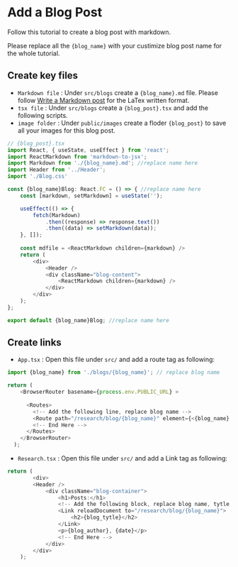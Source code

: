 # Add a Blog Post
Follow this tutorial to create a blog post with markdown.

Please replace all the `{blog_name}` with your custimize blog post name for the whole tutorial.

## Create key files

- `Markdown file` : Under `src/blogs` create a `{blog_name}.md` file. Please follow [Write a Markdown post](/WriteMarkdown.md) for the LaTex written format.
- `tsx file` : Under `src/blogs` create a `{blog_post}.tsx` and add the following scripts.
- `image folder` : Under `public/images` create a floder `{blog_post}` to save all your images for this blog post.

```Typescript
// {blog_post}.tsx
import React, { useState, useEffect } from 'react';
import ReactMarkdown from 'markdown-to-jsx';
import Markdown from './{blog_name}.md'; //replace name here
import Header from '../Header';
import './Blog.css'

const {blog_name}Blog: React.FC = () => { //replace name here
    const [markdown, setMarkdown] = useState('');

    useEffect(() => {
        fetch(Markdown)
            .then((response) => response.text())
            .then((data) => setMarkdown(data));
    }, []);
    
    const mdfile = <ReactMarkdown children={markdown} />
    return (
        <div>
            <Header />
            <div className="blog-content">
                <ReactMarkdown children={markdown} />
            </div>
        </div>
    );
};

export default {blog_name}Blog; //replace name here
```

## Create links

- `App.tsx` : Open this file under `src/` and add a route tag as following:

```Typescript
import {blog_name} from './blogs/{blog_name}'; // replace blog name

return (
    <BrowserRouter basename={process.env.PUBLIC_URL} >
      
      <Routes>
        <!-- Add the following line, replace blog name -->
        <Route path="/research/blog/{blog_name}" element={<{blog_name} />} />
        <!-- End Here -->
      </Routes>
    </BrowserRouter>
  );
```

- `Research.tsx` : Open this file under `src/` and add a Link tag as following:

```Typescript
return (
        <div>
        <Header />
            <div className="blog-container">
                <h1>Posts:</h1>
                <!-- Add the following block, replace blog name, tytle, Author and date -->
                <Link reloadDocument to="/research/blog/{blog_name}"> 
                    <h2>{blog_tytle}</h2>
                </Link>
                <p>{blog_author}, {date}</p>
                <!-- End Here -->
            </div>
        </div>
    );

```


